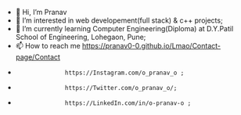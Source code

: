 - 👋 Hi, I’m Pranav
- 👀 I’m interested in web developement(full stack) & c++ projects;
- 🌱 I’m currently learning Computer Engineering(Diploma) at D.Y.Patil School of Engineering, Lohegaon, Pune;
- 📫 How to reach me https://pranav0-0.github.io/Lmao/Contact-page/Contact
-                   https://Instagram.com/o_pranav_o ;
-                   https://Twitter.com/o_pranav_o/;
-                   https://LinkedIn.com/in/o-pranav-o ;
